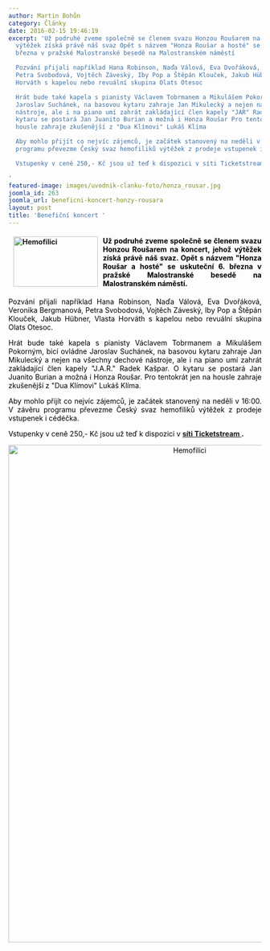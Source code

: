 ```yaml
---
author: Martin Bohůn
category: Články
date: 2016-02-15 19:46:19
excerpt: 'Už podruhé zveme společně se členem svazu Honzou Roušarem na koncert, jehož
  výtěžek získá právě náš svaz Opět s názvem "Honza Roušar a hosté" se uskuteční 6
  března v pražské Malostranské besedě na Malostranském náměstí

  Pozvání přijali například Hana Robinson, Naďa Válová, Eva Dvořáková, Veronika Bergmanová,
  Petra Svobodová, Vojtěch Záveský, Iby Pop a Štěpán Klouček, Jakub Hübner, Vlasta
  Horváth s kapelou nebo revuální skupina Olats Otesoc

  Hrát bude také kapela s pianisty Václavem Tobrmanem a Mikulášem Pokorným, bicí ovládne
  Jaroslav Suchánek, na basovou kytaru zahraje Jan Mikulecký a nejen na všechny dechové
  nástroje, ale i na piano umí zahrát zakládající člen kapely "JAR" Radek Kašpar O
  kytaru se postará Jan Juanito Burian a možná i Honza Roušar Pro tentokrát jen na
  housle zahraje zkušenější z "Dua Klímovi" Lukáš Klíma

  Aby mohlo přijít co nejvíc zájemců, je začátek stanovený na neděli v 16:00 V závěru
  programu převezme Český svaz hemofiliků výtěžek z prodeje vstupenek i cédéčka

  Vstupenky v ceně 250,- Kč jsou už teď k dispozici v síti Ticketstream 

'
featured-image: images/uvodnik-clanku-foto/honza_rousar.jpg
joomla_id: 263
joomla_url: beneficni-koncert-honzy-rousara
layout: post
title: 'Benefiční koncert '
---
```


<h4 style="text-align: justify;">
 <img alt="Hemofilici" border="0" height="100" src="{{ site.baseurl }}/images/uvodnik-clanku-foto/honza_rousar.jpg" style="float: left; margin-left: 10px; margin-right: 10px;" title="Honza Roušar" width="168"/>
 <span style="color: #000000;">
  Už podruhé zveme společně se členem svazu Honzou Roušarem na koncert, jehož výtěžek získá právě náš svaz. Opět s názvem "Honza Roušar a hosté" se uskuteční 6. března v pražské Malostranské besedě na Malostranském náměstí.
 </span>
</h4>
<p style="text-align: justify;">
 <span style="color: #000000;">
  Pozvání přijali například Hana Robinson, Naďa Válová, Eva Dvořáková, Veronika Bergmanová, Petra Svobodová, Vojtěch Záveský, Iby Pop a Štěpán Klouček, Jakub Hübner, Vlasta Horváth s kapelou nebo revuální skupina Olats Otesoc.
 </span>
</p>
<p style="text-align: justify;">
 <span style="color: #000000;">
  Hrát bude také kapela s pianisty Václavem Tobrmanem a Mikulášem Pokorným, bicí ovládne Jaroslav Suchánek, na basovou kytaru zahraje Jan Mikulecký a nejen na všechny dechové nástroje, ale i na piano umí zahrát zakládající člen kapely "J.A.R." Radek Kašpar. O kytaru se postará Jan Juanito Burian a možná i Honza Roušar. Pro tentokrát jen na housle zahraje zkušenější z "Dua Klímovi" Lukáš Klíma.
 </span>
</p>
<p style="text-align: justify;">
 <span style="color: #000000;">
  Aby mohlo přijít co nejvíc zájemců, je začátek stanovený na neděli v 16:00. V závěru programu převezme Český svaz hemofiliků výtěžek z prodeje vstupenek i cédéčka.
 </span>
</p>
<p style="text-align: justify;">
 <span style="color: #000000;">
  Vstupenky v ceně 250,- Kč jsou už teď k dispozici v
  <strong>
   <a href="https://www.ts1.cz/tsp/ts1website/vstupenky/honza-rou%C5%A1ar-a-host%C3%A9-benefi%C4%8Dn%C3%AD-koncert-pro-hemofiliky-malostransk%C3%A1-beseda-praha-1036557?tc=CZECHBLUES" title="Benefice hemofilici">
    síti Ticketstream
   </a>
   .
  </strong>
 </span>
</p>
<p style="text-align: center;">
 <span style="color: #000000;">
  <img alt="Hemofilici" border="0" height="990" src="{{ site.baseurl }}/images/uvodnik-clanku-foto/benefice_honza_rousar.jpg" title="Benefiční koncert pro hemofiliky" width="706"/>
  <br/>
 </span>
</p>